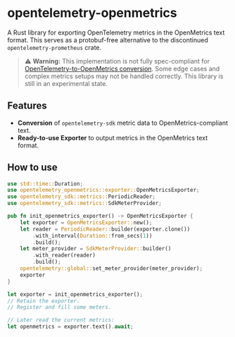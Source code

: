# opentelemetry-openmetrics

A Rust library for exporting OpenTelemetry metrics in the OpenMetrics text format. This serves as a protobuf-free alternative to the discontinued `opentelemetry-prometheus` crate.

> ⚠️ **Warning:** This implementation is not fully spec-compliant for [OpenTelemetry-to-OpenMetrics conversion](https://github.com/open-telemetry/opentelemetry-specification/blob/v1.45.0/specification/compatibility/prometheus_and_openmetrics.md). Some edge cases and complex metrics setups may not be handled correctly. This library is still in an experimental state.

## Features

- **Conversion** of `opentelemetry-sdk` metric data to OpenMetrics-compliant text.
- **Ready-to-use Exporter** to output metrics in the OpenMetrics text format.


## How to use

```rust
use std::time::Duration;
use opentelemetry_openmetrics::exporter::OpenMetricsExporter;
use opentelemetry_sdk::metrics::PeriodicReader;
use opentelemetry_sdk::metrics::SdkMeterProvider;

pub fn init_openmetrics_exporter() -> OpenMetricsExporter {
    let exporter = OpenMetricsExporter::new();
    let reader = PeriodicReader::builder(exporter.clone())
        .with_interval(Duration::from_secs(1))
        .build();
    let meter_provider = SdkMeterProvider::builder()
        .with_reader(reader)
        .build();
    opentelemetry::global::set_meter_provider(meter_provider);
    exporter
}

let exporter = init_openmetrics_exporter();
// Retain the exporter.
// Register and fill some meters.

// Later read the current metrics:
let openmetrics = exporter.text().await;
```

